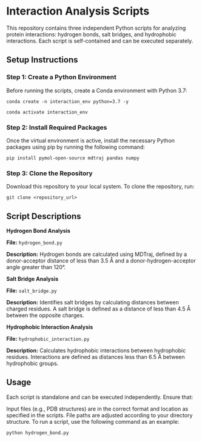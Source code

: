 # Interaction Analysis Scripts
This repository contains three independent Python scripts for analyzing protein interactions: hydrogen bonds, salt bridges, and hydrophobic interactions. Each script is self-contained and can be executed separately.


## Setup Instructions
### Step 1: Create a Python Environment
Before running the scripts, create a Conda environment with Python 3.7:

```conda create -n interaction_env python=3.7 -y```

```conda activate interaction_env```


### Step 2: Install Required Packages
Once the virtual environment is active, install the necessary Python packages using pip by running the following command:

```pip install pymol-open-source mdtraj pandas numpy```

### Step 3: Clone the Repository
Download this repository to your local system. To clone the repository, run:

```git clone <repository_url>```

## Script Descriptions
**Hydrogen Bond Analysis**

**File:** ```hydrogen_bond.py```

**Description:** Hydrogen bonds are calculated using MDTraj, defined by a donor-acceptor distance of less than 3.5 Å and a donor-hydrogen-acceptor angle greater than 120°.

**Salt Bridge Analysis**

**File:** ```salt_bridge.py```

**Description:** Identifies salt bridges by calculating distances between charged residues. A salt bridge is defined as a distance of less than 4.5 Å between the opposite charges.

**Hydrophobic Interaction Analysis**

**File:** ```hydrophobic_interaction.py```

**Description:** Calculates hydrophobic interactions between hydrophobic residues. Interactions are defined as distances less than 6.5 Å between hydrophobic groups.

## Usage
Each script is standalone and can be executed independently. Ensure that:

Input files (e.g., PDB structures) are in the correct format and location as specified in the scripts.
File paths are adjusted according to your directory structure.
To run a script, use the following command as an example:

```python hydrogen_bond.py```

